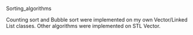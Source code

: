 Sorting_algorithms

Counting sort and Bubble sort were implemented on my own Vector/Linked List classes.
Other algorithms were implemented on STL Vector.

